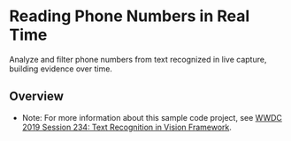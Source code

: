 # Reading Phone Numbers in Real Time

Analyze and filter phone numbers from text recognized in live capture, building evidence over time.

## Overview

- Note: For more information about this sample code project, see [WWDC 2019 Session 234: Text Recognition in Vision Framework](https://developer.apple.com/videos/play/wwdc19/234/).
